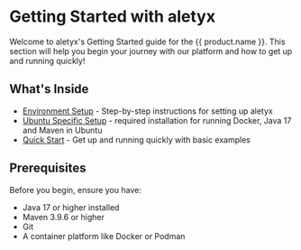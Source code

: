# Getting Started with aletyx

Welcome to aletyx's Getting Started guide for the {{ product.name }}. This section will help you begin your journey with our platform and how to get up and running quickly!

## What's Inside

- [Environment Setup](environment-setup.md) - Step-by-step instructions for setting up aletyx
- [Ubuntu Specific Setup](ubuntu.md) - required installation for running Docker, Java 17 and Maven in Ubuntu
- [Quick Start](quick-start.md) - Get up and running quickly with basic examples

## Prerequisites

Before you begin, ensure you have:

- Java 17 or higher installed
- Maven 3.9.6 or higher
- Git
- A container platform like Docker or Podman
